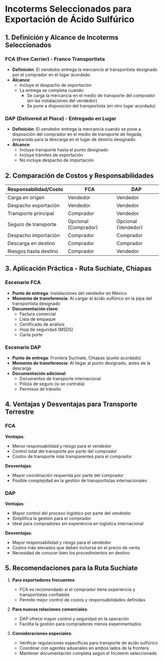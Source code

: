 # Incoterms Seleccionados para Exportación de Ácido Sulfúrico

## 1. Definición y Alcance de Incoterms Seleccionados

### FCA (Free Carrier) - Franco Transportista
- **Definición**: El vendedor entrega la mercancía al transportista designado por el comprador en el lugar acordado.
- **Alcance**: 
  - Incluye el despacho de exportación
  - La entrega se completa cuando:
    - Se carga la mercancía en el medio de transporte del comprador (en las instalaciones del vendedor)
    - Se pone a disposición del transportista (en otro lugar acordado)

### DAP (Delivered at Place) - Entregado en Lugar
- **Definición**: El vendedor entrega la mercancía cuando se pone a disposición del comprador en el medio de transporte de llegada, preparada para la descarga en el lugar de destino designado.
- **Alcance**:
  - Incluye transporte hasta el punto designado
  - Incluye trámites de exportación
  - No incluye despacho de importación

## 2. Comparación de Costos y Responsabilidades

| Responsabilidad/Costo | FCA | DAP |
|----------------------|-----|-----|
| Carga en origen | Vendedor | Vendedor |
| Despacho exportación | Vendedor | Vendedor |
| Transporte principal | Comprador | Vendedor |
| Seguro de transporte | Opcional (Comprador) | Opcional (Vendedor) |
| Despacho importación | Comprador | Comprador |
| Descarga en destino | Comprador | Comprador |
| Riesgos hasta destino | Comprador | Vendedor |

## 3. Aplicación Práctica - Ruta Suchiate, Chiapas

### Escenario FCA
- **Punto de entrega**: Instalaciones del vendedor en México
- **Momento de transferencia**: Al cargar el ácido sulfúrico en la pipa del transportista designado
- **Documentación clave**:
  - Factura comercial
  - Lista de empaque
  - Certificado de análisis
  - Hoja de seguridad (MSDS)
  - Carta porte

### Escenario DAP
- **Punto de entrega**: Frontera Suchiate, Chiapas (punto acordado)
- **Momento de transferencia**: Al llegar al punto designado, antes de la descarga
- **Documentación adicional**:
  - Documentos de transporte internacional
  - Póliza de seguro (si se contrata)
  - Permisos de tránsito

## 4. Ventajas y Desventajas para Transporte Terrestre

### FCA
**Ventajas**:
- Menor responsabilidad y riesgo para el vendedor
- Control total del transporte por parte del comprador
- Costos de transporte más transparentes para el comprador

**Desventajas**:
- Mayor coordinación requerida por parte del comprador
- Posible complejidad en la gestión de transportistas internacionales

### DAP
**Ventajas**:
- Mayor control del proceso logístico por parte del vendedor
- Simplifica la gestión para el comprador
- Ideal para compradores sin experiencia en logística internacional

**Desventajas**:
- Mayor responsabilidad y riesgo para el vendedor
- Costos más elevados que deben incluirse en el precio de venta
- Necesidad de conocer bien los procedimientos en destino

## 5. Recomendaciones para la Ruta Suchiate

1. **Para exportadores frecuentes**:
   - FCA es recomendado si el comprador tiene experiencia y transportistas confiables
   - Permite mejor control de costos y responsabilidades definidas

2. **Para nuevas relaciones comerciales**:
   - DAP ofrece mayor control y seguridad en la operación
   - Facilita la gestión para compradores menos experimentados

3. **Consideraciones especiales**:
   - Verificar regulaciones específicas para transporte de ácido sulfúrico
   - Coordinar con agentes aduanales en ambos lados de la frontera
   - Mantener documentación completa según el Incoterm seleccionado
